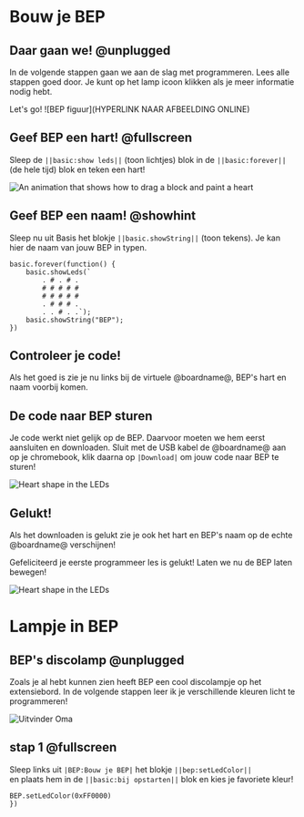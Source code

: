 # Bouw je BEP

## Daar gaan we! @unplugged

In de volgende stappen gaan we aan de slag met programmeren. Lees alle stappen goed door. Je kunt op het lamp icoon klikken als je meer informatie nodig hebt.

Let's go! 
![BEP figuur](HYPERLINK NAAR AFBEELDING ONLINE)

## Geef BEP een hart! @fullscreen

Sleep de ``||basic:show leds||`` (toon lichtjes) blok in de ``||basic:forever||`` (de hele tijd) blok en teken een hart!

![An animation that shows how to drag a block and paint a heart](/static/mb/projects/flashing-heart/showleds.gif)

## Geef BEP een naam! @showhint

Sleep nu uit Basis het blokje ``||basic.showString||`` (toon tekens). Je kan hier de naam van jouw BEP in typen.

```blocks
basic.forever(function() {
    basic.showLeds(`
        . # . # .
        # # # # #
        # # # # #
        . # # # .
        . . # . .`);
    basic.showString("BEP");
})
```

## Controleer je code!

Als het goed is zie je nu links bij de virtuele @boardname@, BEP's hart en naam voorbij komen.

## De code naar BEP sturen

Je code werkt niet gelijk op de BEP. Daarvoor moeten we hem eerst aansluiten en downloaden. 
Sluit met de USB kabel de @boardname@ aan op je chromebook, klik daarna op ``|Download|`` om jouw code naar BEP te sturen!

![Heart shape in the LEDs](/static/mb/projects/flashing-heart/sim.gif)

## Gelukt!

Als het downloaden is gelukt zie je ook het hart en BEP's naam op de echte @boardname@ verschijnen!

Gefeliciteerd je eerste programmeer les is gelukt! Laten we nu de BEP laten bewegen!

![Heart shape in the LEDs](/static/mb/projects/flashing-heart/sim.gif)

# Lampje in BEP 

## BEP's discolamp @unplugged
Zoals je al hebt kunnen zien heeft BEP een cool discolampje op het extensiebord.
In de volgende stappen leer ik je verschillende kleuren licht te programmeren! 

![Uitvinder Oma](https://bouwjebep.nl/wp-content/uploads/2020/10/BEP2-1024x1024.png)


## stap 1 @fullscreen

Sleep links uit ``|BEP:Bouw je BEP|`` het blokje ``||bep:setLedColor||``  
en plaats hem in de ``||basic:bij opstarten||`` blok en kies je favoriete kleur!

```blocks
BEP.setLedColor(0xFF0000)
})
```
